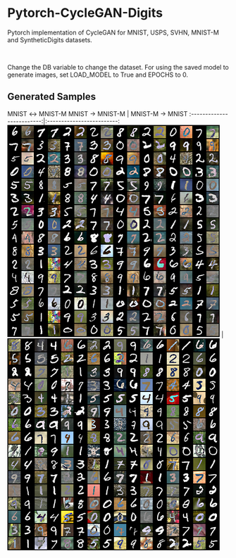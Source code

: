 # Pytorch-CycleGAN-Digits
Pytorch implementation of CycleGAN for MNIST, USPS, SVHN, MNIST-M and SyntheticDigits datasets.

<br>

Change the DB variable to change the dataset.
For using the saved model to generate images, set LOAD_MODEL to True and EPOCHS to 0.
## Generated Samples
MNIST &#x2194; MNIST-M
MNIST &#8594; MNIST-M             |  MNIST-M &#8594; MNIST
:-------------------------:|:-------------------------:
![](Results/MNIST_MNISTM/MNIST_MNISTM.png)  |  ![](Results/MNIST_MNISTM/MNISTM_MNIST.png)
